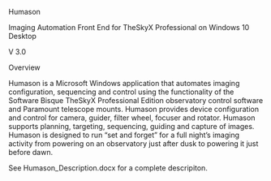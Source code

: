 Humason

Imaging Automation Front End for TheSkyX Professional on Windows 10 Desktop

V 3.0

Overview

Humason is a Microsoft Windows application that automates imaging configuration, sequencing and control using the functionality of the Software Bisque TheSkyX Professional Edition observatory control software and Paramount telescope mounts.  Humason provides device configuration and control for camera, guider, filter wheel, focuser and rotator.  Humason supports planning, targeting, sequencing, guiding and capture of images.  Humason is designed to run “set and forget” for a full night’s imaging activity from powering on an observatory just after dusk to powering it just before dawn.

See Humason_Description.docx for a complete descripiton.
